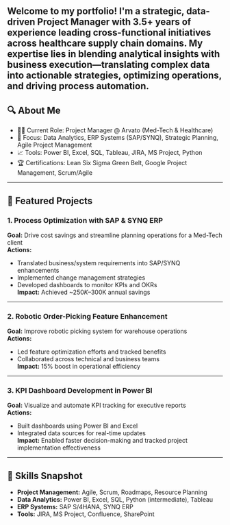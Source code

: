 Welcome to my portfolio! I'm a strategic, data-driven Project Manager with 3.5+ years of experience leading cross-functional initiatives across healthcare supply chain domains. My expertise lies in blending analytical insights with business execution—translating complex data into actionable strategies, optimizing operations, and driving process automation.
---

## 🔍 About Me

- 👨‍💼 Current Role: Project Manager @ Arvato (Med-Tech & Healthcare)
- 🎯 Focus: Data Analytics, ERP Systems (SAP/SYNQ), Strategic Planning, Agile Project Management
- 📈 Tools: Power BI, Excel, SQL, Tableau, JIRA, MS Project, Python
- 🏆 Certifications: Lean Six Sigma Green Belt, Google Project Management, Scrum/Agile

---

## 🚀 Featured Projects

### 1. **Process Optimization with SAP & SYNQ ERP**
**Goal:** Drive cost savings and streamline planning operations for a Med-Tech client  
**Actions:**
- Translated business/system requirements into SAP/SYNQ enhancements  
- Implemented change management strategies  
- Developed dashboards to monitor KPIs and OKRs  
**Impact:** Achieved ~$250K–$300K annual savings  

---

### 2. **Robotic Order-Picking Feature Enhancement**
**Goal:** Improve robotic picking system for warehouse operations  
**Actions:**
- Led feature optimization efforts and tracked benefits  
- Collaborated across technical and business teams  
**Impact:** 15% boost in operational efficiency  

---

### 3. **KPI Dashboard Development in Power BI**
**Goal:** Visualize and automate KPI tracking for executive reports  
**Actions:**
- Built dashboards using Power BI and Excel  
- Integrated data sources for real-time updates  
**Impact:** Enabled faster decision-making and tracked project implementation effectiveness
---

## 🧠 Skills Snapshot

- **Project Management:** Agile, Scrum, Roadmaps, Resource Planning
- **Data Analytics:** Power BI, Excel, SQL, Python (intermediate), Tableau
- **ERP Systems:** SAP S/4HANA, SYNQ ERP
- **Tools:** JIRA, MS Project, Confluence, SharePoint

<!---
jdarmani077/jdarmani077 is a ✨ special ✨ repository because its `README.md` (this file) appears on your GitHub profile.
You can click the Preview link to take a look at your changes.
--->
